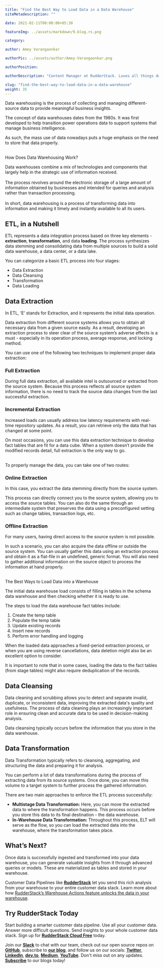 ```yaml
---
title: "Find the Best Way to Load Data in a Data Warehouse"
siteMetadescription: ""

date: 2021-02-11T00:00:00+05:30

featureImg: ../assets/markdown/9.blog.rs.png

category:

author: Amey Varangaonkar

authorPic: ../assets/author/Amey-Varangaonkar.png

authorPosition:

authorDescription: "Content Manager at RudderStack. Loves all things data. Manchester United, music, and sci-fi fan, among other things."

slug: "find-the-best-way-to-load-data-in-a-data-warehouse"
weight: 35
---
```


Data warehousing is the process of collecting and managing different-source data to provide meaningful business insights. 

The concept of data warehouses dates from the 1980s. It was first developed to help transition power operations data to support systems that manage business intelligence. 

As such, the mass use of data nowadays puts a huge emphasis on the need to store that data properly.

 \
How Does Data Warehousing Work?

Data warehouses combine a mix of technologies and components that largely help in the strategic use of information received.  \
 \
The process revolves around the electronic storage of a large amount of information obtained by businesses and intended for queries and analysis rather than transaction processing.  \
 \
In short, data warehousing is a process of transforming data into information and making it timely and instantly available to all its users.


## ETL, in a Nutshell 

ETL represents a data integration process based on three key elements - **extraction**, **transformation**, and data **loading**. The process synthesizes data stemming and consolidating data from multiple sources to build a solid data warehouse, a data center, or a data lake.

You can categorize a basic ETL process into four stages:

 



*   Data Extraction
*   Data Cleansing
*   Transformation
*   Data Loading


## Data Extraction

In ETL, ‘E’ stands for Extraction, and it represents the initial data operation.

Data extraction from different source systems allows you to obtain all necessary data from a given source easily. As a result, developing an extraction process to steer clear of the source system’s adverse effects is a must - especially in its operation process, average response, and locking method.

You can use one of the following two techniques to implement proper data extraction:


### **Full Extraction**

During full data extraction, all available intel is outsourced or extracted from the source system. Because this process reflects all source system information, there is no need to track the source data changes from the last successful extraction. 


### **Incremental Extraction**

Increased loads can usually address low latency requirements with real-time repository updates. As a result, you can retrieve only the data that has changed at some point.

On most occasions, you can use this data extraction technique to develop fact tables that are fit for a data cube. When a system doesn’t provide the modified records detail, full extraction is the only way to go.

 \
To properly manage the data, you can take one of two routes:


### **Online Extraction**

In this case, you extract the data stemming directly from the source system. 

This process can directly connect you to the source system, allowing you to access the source tables. You can also do the same through an intermediate system that preserves the data using a preconfigured setting such as change tables, transaction logs, etc. 


### **Offline Extraction**

For many users, having direct access to the source system is not possible.

In such a scenario, you can also acquire the data offline or outside the source system. You can usually gather this data using an extraction process and obtain it as a flat-file in an undefined, generic format. You will also need to gather additional information on the source object to process the information at hand properly.

 \
The Best Ways to Load Data into a Warehouse

The initial data warehouse load consists of filling in tables in the schema data warehouse and then checking whether it is ready to use. 

The steps to load the data warehouse fact tables include:



1. Create the temp table
2. Populate the temp table
3. Update existing records
4. Insert new records
5. Perform error handling and logging

When the loaded data approaches a fixed-period extraction process, or when you are using reverse cancellations, data deletion might also be an excellent option to consider.

It is important to note that in some cases, loading the data to the fact tables (from stage tables) might also require deduplication of the records.


## Data Cleansing

Data cleaning and scrubbing allows you to detect and separate invalid, duplicate, or inconsistent data, improving the extracted data's quality and usefulness. The process of data cleaning plays an increasingly important role in ensuring clean and accurate data to be used in decision-making analysis.

Data cleansing typically occurs before the information that you store in the data warehouse.


## Data Transformation

Data Transformation typically refers to cleansing, aggregating, and structuring the data and preparing it for analysis.

You can perform a lot of data transformations during the process of extracting data from its source systems. Once done, you can move this volume to a target system to further process the gathered information.

There are two main approaches to enforce the ETL process successfully:

 



*   **Multistage Data Transformation:** Here, you can move the extracted data to where the transformation happens. This process occurs before you store this data to its final destination - the data warehouse.
*   **In-Warehouse Data Transformation:** Throughout this process, ELT will serve as the flow, so you can load the extracted data into the warehouse, where the transformation takes place.


## What’s Next?

Once data is successfully ingested and transformed into your data warehouse, you can generate valuable insights from it through advanced queries or models. These are materialized as tables and stored in your warehouse.

Customer Data Pipelines like **[RudderStack](https://rudderstack.com/)** let you send this rich analysis from your warehouse to your entire customer data stack. Learn more about how [RudderStack’s Warehouse Actions feature unlocks the data in your warehouse](https://rudderstack.com/blog/rudderstack-warehouse-actions-unlocks-the-data-in-your-warehouse).


## Try RudderStack Today

Start building a smarter customer data pipeline. Use all your customer data. Answer more difficult questions. Send insights to your whole customer data stack. Sign up for **[RudderStack Cloud Free](https://app.rudderlabs.com/signup?type=freetrial)** today.

Join our **[Slack](https://resources.rudderstack.com/join-rudderstack-slack)** to chat with our team, check out our open source repos on **[GitHub](https://github.com/rudderlabs)**, subscribe to **[our blog](https://rudderstack.com/blog/)**, and follow us on our socials: **[Twitter](https://twitter.com/RudderStack)**, **[LinkedIn](https://www.linkedin.com/company/rudderlabs/)**, **[dev.to](https://dev.to/rudderstack)**, **[Medium](https://rudderstack.medium.com/)**, **[YouTube](https://www.youtube.com/channel/UCgV-B77bV_-LOmKYHw8jvBw)**. Don't miss out on any updates. **[Subscribe](https://rudderstack.com/blog/)** to our blogs today!

